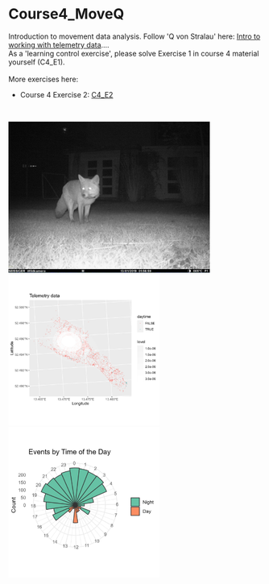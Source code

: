 # Course4_MoveQ
 Introduction to movement data analysis. Follow 'Q von Stralau' here: [Intro to working with telemetry data](https://stephkramer.github.io/Course4_MoveQ.html).... <br>
 As a 'learning control exercise', please solve Exercise 1 in course 4 material yourself (C4_E1).
<br> <br>
More exercises here:
* Course 4 Exercise 2: [C4_E2](https://stephkramer.github.io/Course4_MoveQ_Exercise2.html)
 <br>
 


<p float="left">
<img src="fox_Q_20190113_sks.jpg" alt="fox Q, photo by S-KS" width="400"/>
<img src="plots/plot_pointdensity.png" width="300" />
<img src="plots/plot_activity.png" width="300" />
</p>



